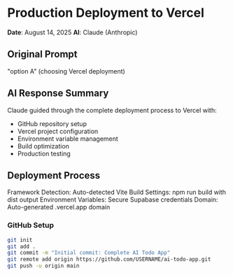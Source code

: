 # Production Deployment to Vercel

**Date**: August 14, 2025
**AI**: Claude (Anthropic)

## Original Prompt
"option A" (choosing Vercel deployment)

## AI Response Summary
Claude guided through the complete deployment process to Vercel with:
- GitHub repository setup
- Vercel project configuration
- Environment variable management
- Build optimization
- Production testing

## Deployment Process
Framework Detection: Auto-detected Vite
Build Settings: npm run build with dist output
Environment Variables: Secure Supabase credentials
Domain: Auto-generated .vercel.app domain

### GitHub Setup
```bash
git init
git add .
git commit -m "Initial commit: Complete AI Todo App"
git remote add origin https://github.com/USERNAME/ai-todo-app.git
git push -u origin main